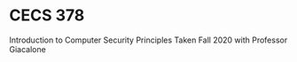 # CECS 378 
 
Introduction to Computer Security Principles
Taken Fall 2020 with Professor Giacalone 
